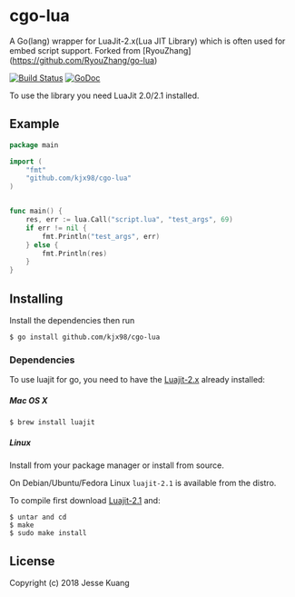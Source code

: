 # cgo-lua
A Go(lang) wrapper for LuaJit-2.x(Lua JIT Library) which is often used for embed script support.
Forked from [RyouZhang] (https://github.com/RyouZhang/go-lua)

[![Build Status](https://travis-ci.org/kjx98/cgo-lua.svg?branch=master)](https://travis-ci.org/kjx98/cgo-lua)
[![GoDoc](https://godoc.org/github.com/kjx98/cgo-lua?status.svg)](https://godoc.org/github.com/kjx98/cgo-lua)

To use the library you need LuaJit 2.0/2.1 installed.

## Example
```go
package main

import (
	"fmt"
	"github.com/kjx98/cgo-lua"
)


func main() {
	res, err := lua.Call("script.lua", "test_args", 69)
	if err != nil {
		fmt.Println("test_args", err)
	} else {
		fmt.Println(res)
	}
}
```

## Installing

Install the dependencies then run

```
$ go install github.com/kjx98/cgo-lua
```

### Dependencies

To use luajit for go, you need to have the
[Luajit-2.x](http://luajit.org) already installed:

##### Mac OS X

```
$ brew install luajit
```

##### Linux

Install from your package manager or install from source.

On Debian/Ubuntu/Fedora Linux `luajit-2.1` is available from the distro.

To compile first download [Luajit-2.1](http://luajit.org/download/LuaJIT-2.1.0-beta3.tar.gz) and:
```
$ untar and cd
$ make
$ sudo make install
```


## License
Copyright (c) 2018 Jesse Kuang

